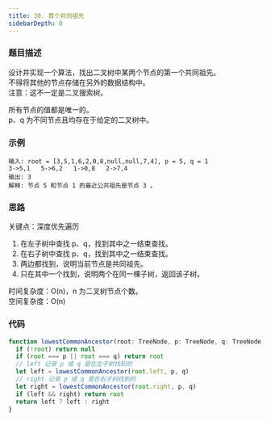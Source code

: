 ```yaml
---
title: 30. 首个共同祖先
sidebarDepth: 0
---
```


### 题目描述

设计并实现一个算法，找出二叉树中某两个节点的第一个共同祖先。  
不得将其他的节点存储在另外的数据结构中。  
注意：这不一定是二叉搜索树。

所有节点的值都是唯一的。  
p、q 为不同节点且均存在于给定的二叉树中。


### 示例

```
输入: root = [3,5,1,6,2,0,8,null,null,7,4], p = 5, q = 1
3->5,1   5->6,2   1->0,8   2->7,4
输出: 3
解释: 节点 5 和节点 1 的最近公共祖先是节点 3 。
```


### 思路

关键点：深度优先遍历

1. 在左子树中查找 p、q，找到其中之一结束查找。
2. 在右子树中查找 p、q，找到其中之一结束查找。
3. 两边都找到，说明当前节点是共同祖先。
4. 只在其中一个找到，说明两个在同一棵子树，返回该子树。

时间复杂度：O(n)，n 为二叉树节点个数。  
空间复杂度：O(n)


### 代码

```ts
function lowestCommonAncestor(root: TreeNode, p: TreeNode, q: TreeNode): TreeNode | null {
  if (!root) return null
  if (root === p || root === q) return root
  // left 记录 p 或 q 是在左子树找到的
  let left = lowestCommonAncestor(root.left, p, q)
  // right 记录 p 或 q 是在右子树找到的
  let right = lowestCommonAncestor(root.right, p, q)
  if (left && right) return root
  return left ? left : right
}
```

